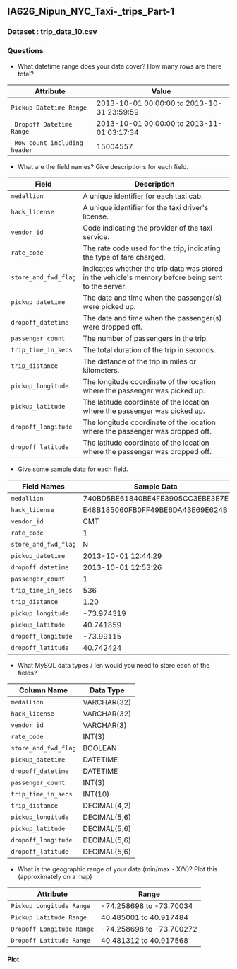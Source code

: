 ## IA626_Nipun_NYC_Taxi-_trips_Part-1

### Dataset : trip_data_10.csv

### Questions 
- What datetime range does your data cover?  How many rows are there total?
  
| Attribute                     | Value                                         |
|-------------------------------|-----------------------------------------------|
| `Pickup Datetime Range`       | 2013-10-01 00:00:00 to 2013-10-31 23:59:59     |
|` Dropoff Datetime Range`      | 2013-10-01 00:00:00 to 2013-11-01 03:17:34     |
|` Row count including header`  | 15004557                                      |

                         
- What are the field names?  Give descriptions for each field.
  
| Field                | Description                                                                                         |
|----------------------|-----------------------------------------------------------------------------------------------------|
| `medallion`          | A unique identifier for each taxi cab.                                                              |
| `hack_license`       | A unique identifier for the taxi driver's license.                                                  |
| `vendor_id`          | Code indicating the provider of the taxi service.                                                   |
| `rate_code`          | The rate code used for the trip, indicating the type of fare charged.                               |
| `store_and_fwd_flag` | Indicates whether the trip data was stored in the vehicle's memory before being sent to the server. |
| `pickup_datetime`    | The date and time when the passenger(s) were picked up.                                             |
| `dropoff_datetime`   | The date and time when the passenger(s) were dropped off.                                           |
| `passenger_count`    | The number of passengers in the trip.                                                               |
| `trip_time_in_secs`  | The total duration of the trip in seconds.                                                          |
| `trip_distance`      | The distance of the trip in miles or kilometers.                                                    |
| `pickup_longitude`   | The longitude coordinate of the location where the passenger was picked up.                         |
| `pickup_latitude`    | The latitude coordinate of the location where the passenger was picked up.                          |
| `dropoff_longitude`  | The longitude coordinate of the location where the passenger was dropped off.                       |
| `dropoff_latitude`   | The latitude coordinate of the location where the passenger was dropped off.                        |


- Give some sample data for each field.

| Field Names        | Sample Data                      |
|--------------------|----------------------------------|
| `medallion`        | 740BD5BE61840BE4FE3905CC3EBE3E7E |
| `hack_license`     | E48B185060FB0FF49BE6DA43E69E624B |
| `vendor_id`        | CMT                              |
| `rate_code`        | 1                                |
| `store_and_fwd_flag`| N                               |
| `pickup_datetime`  | 2013-10-01 12:44:29              |
| `dropoff_datetime` | 2013-10-01 12:53:26              |
| `passenger_count`  | 1                                |
| `trip_time_in_secs`| 536                              |
| `trip_distance`    | 1.20                             |
| `pickup_longitude` | -73.974319                       |
| `pickup_latitude`  | 40.741859                        |
| `dropoff_longitude`| -73.99115                        |
| `dropoff_latitude` | 40.742424                        |


- What MySQL data types / len would you need to store each of the fields?

| Column Name        | Data Type        |
|--------------------|------------------|
| `medallion`        | VARCHAR(32)      |
| `hack_license`     | VARCHAR(32)      |
| `vendor_id`        | VARCHAR(3)       |
| `rate_code`        | INT(3)           |
| `store_and_fwd_flag`| BOOLEAN         |
| `pickup_datetime`  | DATETIME         |
| `dropoff_datetime` | DATETIME         |
| `passenger_count`  | INT(3)           |
| `trip_time_in_secs`| INT(10)          |
| `trip_distance`    | DECIMAL(4,2)     |
| `pickup_longitude` | DECIMAL(5,6)     |
| `pickup_latitude`  | DECIMAL(5,6)     |
| `dropoff_longitude`| DECIMAL(5,6)     |
| `dropoff_latitude` | DECIMAL(5,6)     |


- What is the geographic range of your data (min/max - X/Y)? Plot this (approximately on a map)

| Attribute                | Range                   |
|--------------------------|-------------------------|
| `Pickup Longitude Range`    | -74.258698 to -73.70034  |
| `Pickup Latitude Range`     | 40.485001 to 40.917484   |
| `Dropoff Longitude Range`  | -74.258698 to -73.700272 |
| `Dropoff Latitude Range`    | 40.481312 to 40.917568   |

#### Plot 

  
